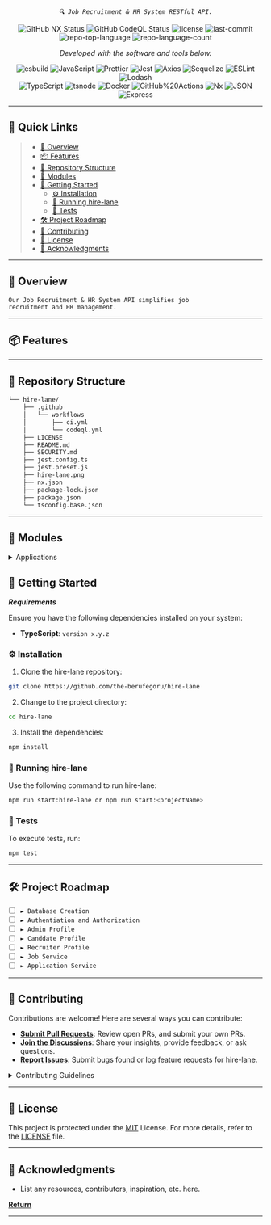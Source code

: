 <p align="center">
    <em><code>🔍 Job Recruitment & HR System RESTful API.</code></em>
</p>
<p align="center">
<img alt="GitHub NX Status" src="https://github.com/the-berufegoru/hire-lane/actions/workflows/ci.yml/badge.svg">
<img alt="GitHub CodeQL Status" src="https://github.com/the-berufegoru/hire-lane/actions/workflows/codeql.yml/badge.svg">
<img src="https://img.shields.io/github/license/the-berufegoru/hire-lane?style=flat&color=0080ff" alt="license">
<img src="https://img.shields.io/github/last-commit/the-berufegoru/hire-lane?style=flat&logo=git&logoColor=white&color=0080ff" alt="last-commit">
<img src="https://img.shields.io/github/languages/top/the-berufegoru/hire-lane?style=flat&color=0080ff" alt="repo-top-language">
<img src="https://img.shields.io/github/languages/count/the-berufegoru/hire-lane?style=flat&color=0080ff" alt="repo-language-count">

<p>
<p align="center">
  <em>Developed with the software and tools below.</em>
</p>
<p align="center">
 <img src="https://img.shields.io/badge/esbuild-FFCF00.svg?style=flat&logo=esbuild&logoColor=black" alt="esbuild">
 <img src="https://img.shields.io/badge/JavaScript-F7DF1E.svg?style=flat&logo=JavaScript&logoColor=black" alt="JavaScript">
 <img src="https://img.shields.io/badge/Prettier-F7B93E.svg?style=flat&logo=Prettier&logoColor=black" alt="Prettier">
 <img src="https://img.shields.io/badge/Jest-C21325.svg?style=flat&logo=Jest&logoColor=white" alt="Jest">
 <img src="https://img.shields.io/badge/Axios-5A29E4.svg?style=flat&logo=Axios&logoColor=white" alt="Axios">
 <img src="https://img.shields.io/badge/Sequelize-52B0E7.svg?style=flat&logo=Sequelize&logoColor=white" alt="Sequelize">
 <img src="https://img.shields.io/badge/ESLint-4B32C3.svg?style=flat&logo=ESLint&logoColor=white" alt="ESLint">
 <img src="https://img.shields.io/badge/Lodash-3492FF.svg?style=flat&logo=Lodash&logoColor=white" alt="Lodash">
 <br>
 <img src="https://img.shields.io/badge/TypeScript-3178C6.svg?style=flat&logo=TypeScript&logoColor=white" alt="TypeScript">
 <img src="https://img.shields.io/badge/tsnode-3178C6.svg?style=flat&logo=ts-node&logoColor=white" alt="tsnode">
 <img src="https://img.shields.io/badge/Docker-2496ED.svg?style=flat&logo=Docker&logoColor=white" alt="Docker">
 <img src="https://img.shields.io/badge/GitHub%20Actions-2088FF.svg?style=flat&logo=GitHub-Actions&logoColor=white" alt="GitHub%20Actions">
 <img src="https://img.shields.io/badge/Nx-143055.svg?style=flat&logo=Nx&logoColor=white" alt="Nx">
 <img src="https://img.shields.io/badge/JSON-000000.svg?style=flat&logo=JSON&logoColor=white" alt="JSON">
 <img src="https://img.shields.io/badge/Express-000000.svg?style=flat&logo=Express&logoColor=white" alt="Express">
</p>
<hr>

## 🔗 Quick Links

> - [📍 Overview](#-overview)
> - [📦 Features](#-features)
> - [📂 Repository Structure](#-repository-structure)
> - [🧩 Modules](#-modules)
> - [🚀 Getting Started](#-getting-started)
>   - [⚙️ Installation](#️-installation)
>   - [🤖 Running hire-lane](#-running-hire-lane)
>   - [🧪 Tests](#-tests)
> - [🛠 Project Roadmap](#-project-roadmap)
> - [🤝 Contributing](#-contributing)
> - [📄 License](#-license)
> - [👏 Acknowledgments](#-acknowledgments)

---

## 📍 Overview

<code>Our Job Recruitment & HR System API simplifies job recruitment and HR management.</code>

---

## 📦 Features


---

## 📂 Repository Structure

```sh
└── hire-lane/
    ├── .github
    │   └── workflows
    │       ├── ci.yml
    │       └── codeql.yml
    ├── LICENSE
    ├── README.md
    ├── SECURITY.md
    ├── jest.config.ts
    ├── jest.preset.js
    ├── hire-lane.png
    ├── nx.json
    ├── package-lock.json
    ├── package.json
    └── tsconfig.base.json
```

---

## 🧩 Modules

<details closed><summary>Applications</summary>

| Module                                                                                                  | Summary                                                                      |
| ------------------------------------------------------------------------------------------------------- | ---------------------------------------------------------------------------- |
| [Admin Module](https://github.com/the-berufegoru/hire-lane/blob/master/apps/admin)                     | <code>► Manages user permissions and admin settings.</code>                  |
| [Application Module](https://github.com/the-berufegoru/hire-lane/blob/master/shared/tsconfig.lib.json) | <code>► Handles job applications and related workflows.</code>               |
| [Authentication Module](https://github.com/the-berufegoru/hire-lane/blob/master/shared/tsconfig.json)  | <code>► Manages user authentication and session handling.</code>             |
| [Candidate Module](https://github.com/the-berufegoru/hire-lane/blob/master/shared/tsconfig.spec.json)  | <code>► Manages candidate profiles, applications, and data.</code>           |
| [Job Module](https://github.com/the-berufegoru/hire-lane/blob/master/shared/jest.config.ts)            | <code>► Handles job postings, searches, and related operations.</code>       |
| [Job Finder Core](https://github.com/the-berufegoru/hire-lane/blob/master/shared/project.json)         | <code>► Core functionality and configurations for the Job Finder app.</code> |
| [Recruiter Module](https://github.com/the-berufegoru/hire-lane/blob/master/shared/project.json)        | <code>► Manages recruiter profiles and job postings.</code>                  |

</details>

## 🚀 Getting Started

**_Requirements_**

Ensure you have the following dependencies installed on your system:

- **TypeScript**: `version x.y.z`

### ⚙️ Installation

1. Clone the hire-lane repository:

```sh
git clone https://github.com/the-berufegoru/hire-lane
```

2. Change to the project directory:

```sh
cd hire-lane
```

3. Install the dependencies:

```sh
npm install
```

### 🤖 Running hire-lane

Use the following command to run hire-lane:

```sh
npm run start:hire-lane or npm run start:<projectName>
```

### 🧪 Tests

To execute tests, run:

```sh
npm test
```

---

## 🛠 Project Roadmap

- [ ] `► Database Creation`
- [ ] `► Authentiation and Authorization`
- [ ] `► Admin Profile`
- [ ] `► Canddate Profile`
- [ ] `► Recruiter Profile`
- [ ] `► Job Service`
- [ ] `► Application Service`

---

## 🤝 Contributing

Contributions are welcome! Here are several ways you can contribute:

- **[Submit Pull Requests](https://github.com/the-berufegoru/hire-lane/blob/main/CONTRIBUTING.md)**: Review open PRs, and submit your own PRs.
- **[Join the Discussions](https://github.com/the-berufegoru/hire-lane/discussions)**: Share your insights, provide feedback, or ask questions.
- **[Report Issues](https://github.com/the-berufegoru/hire-lane/issues)**: Submit bugs found or log feature requests for hire-lane.

<details closed>
    <summary>Contributing Guidelines</summary>

1. **Fork the Repository**: Start by forking the project repository to your GitHub account.
2. **Clone Locally**: Clone the forked repository to your local machine using a Git client.

   ```sh
   git clone https://github.com/the-berufegoru/hire-lane
   ```

3. **Create a New Branch**: Always work on a new branch, giving it a descriptive name.

   ```sh
   git checkout -b new-feature-x
   ```

4. **Make Your Changes**: Develop and test your changes locally.
5. **Commit Your Changes**: Commit with a clear message describing your updates.

   ```sh
   git commit -m 'Implemented new feature x.'
   ```

6. **Push to GitHub**: Push the changes to your forked repository.

   ```sh
   git push origin new-feature-x
   ```

7. **Submit a Pull Request**: Create a PR against the original project repository. Clearly describe the changes and their motivations.

Once your PR is reviewed and approved, it will be merged into the main branch.

</details>

---

## 📄 License

This project is protected under the [MIT](LICENSE.md) License. For more details, refer to the [LICENSE](https://github.com/the-berufegoru/hire-lane?tab=MIT-1-ov-file#readme/) file.

---

## 👏 Acknowledgments

- List any resources, contributors, inspiration, etc. here.

[**Return**](#-quick-links)

---
